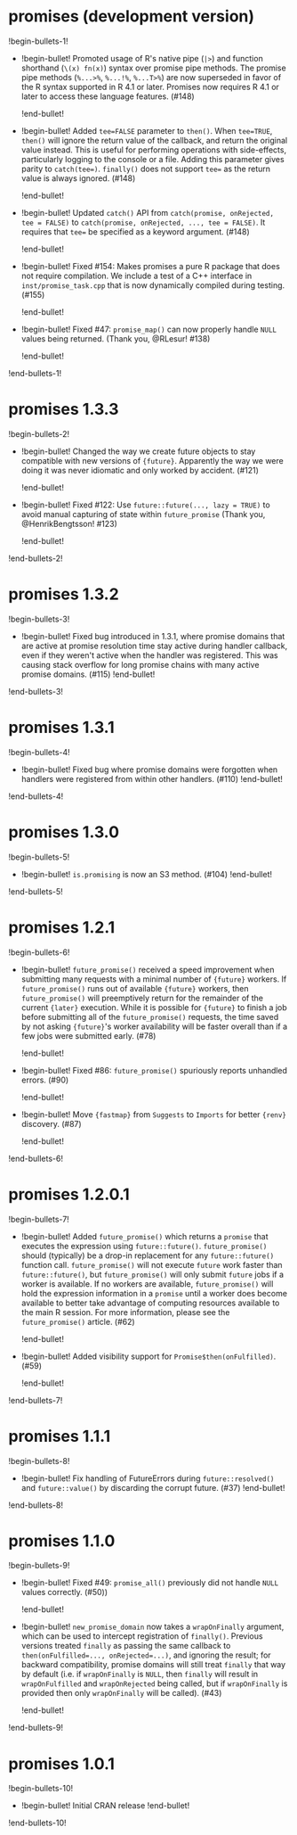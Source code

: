 # promises (development version)

!begin-bullets-1!

-   !begin-bullet!
    Promoted usage of R's native pipe (`|>`) and function shorthand
    (`\(x) fn(x)`) syntax over promise pipe methods. The promise pipe
    methods (`%...>%`, `%...!%`, `%...T>%`) are now superseded in favor
    of the R syntax supported in R 4.1 or later. Promises now requires R
    4.1 or later to access these language features. (#148)

    !end-bullet!
-   !begin-bullet!
    Added `tee=FALSE` parameter to `then()`. When `tee=TRUE`, `then()`
    will ignore the return value of the callback, and return the
    original value instead. This is useful for performing operations
    with side-effects, particularly logging to the console or a file.
    Adding this parameter gives parity to `catch(tee=)`. `finally()`
    does not support `tee=` as the return value is always ignored.
    (#148)

    !end-bullet!
-   !begin-bullet!
    Updated `catch()` API from `catch(promise, onRejected, tee = FALSE)`
    to `catch(promise, onRejected, ..., tee = FALSE)`. It requires that
    `tee=` be specified as a keyword argument. (#148)

    !end-bullet!
-   !begin-bullet!
    Fixed #154: Makes promises a pure R package that does not require
    compilation. We include a test of a C++ interface in
    `inst/promise_task.cpp` that is now dynamically compiled during
    testing. (#155)

    !end-bullet!
-   !begin-bullet!
    Fixed #47: `promise_map()` can now properly handle `NULL` values
    being returned. (Thank you, @RLesur! #138)

    !end-bullet!

!end-bullets-1!

# promises 1.3.3

!begin-bullets-2!

-   !begin-bullet!
    Changed the way we create future objects to stay compatible with new
    versions of `{future}`. Apparently the way we were doing it was
    never idiomatic and only worked by accident. (#121)

    !end-bullet!
-   !begin-bullet!
    Fixed #122: Use `future::future(..., lazy = TRUE)` to avoid manual
    capturing of state within `future_promise` (Thank you,
    @HenrikBengtsson! #123)

    !end-bullet!

!end-bullets-2!

# promises 1.3.2

!begin-bullets-3!

-   !begin-bullet!
    Fixed bug introduced in 1.3.1, where promise domains that are active
    at promise resolution time stay active during handler callback, even
    if they weren't active when the handler was registered. This was
    causing stack overflow for long promise chains with many active
    promise domains. (#115)
    !end-bullet!

!end-bullets-3!

# promises 1.3.1

!begin-bullets-4!

-   !begin-bullet!
    Fixed bug where promise domains were forgotten when handlers were
    registered from within other handlers. (#110)
    !end-bullet!

!end-bullets-4!

# promises 1.3.0

!begin-bullets-5!

-   !begin-bullet!
    `is.promising` is now an S3 method. (#104)
    !end-bullet!

!end-bullets-5!

# promises 1.2.1

!begin-bullets-6!

-   !begin-bullet!
    `future_promise()` received a speed improvement when submitting many
    requests with a minimal number of `{future}` workers. If
    `future_promise()` runs out of available `{future}` workers, then
    `future_promise()` will preemptively return for the remainder of the
    current `{later}` execution. While it is possible for `{future}` to
    finish a job before submitting all of the `future_promise()`
    requests, the time saved by not asking `{future}`'s worker
    availability will be faster overall than if a few jobs were
    submitted early. (#78)

    !end-bullet!
-   !begin-bullet!
    Fixed #86: `future_promise()` spuriously reports unhandled errors.
    (#90)

    !end-bullet!
-   !begin-bullet!
    Move `{fastmap}` from `Suggests` to `Imports` for better `{renv}`
    discovery. (#87)

    !end-bullet!

!end-bullets-6!

# promises 1.2.0.1

!begin-bullets-7!

-   !begin-bullet!
    Added `future_promise()` which returns a `promise` that executes the
    expression using `future::future()`. `future_promise()` should
    (typically) be a drop-in replacement for any `future::future()`
    function call. `future_promise()` will not execute `future` work
    faster than `future::future()`, but `future_promise()` will only
    submit `future` jobs if a worker is available. If no workers are
    available, `future_promise()` will hold the expression information
    in a `promise` until a worker does become available to better take
    advantage of computing resources available to the main R session.
    For more information, please see the `future_promise()` article.
    (#62)

    !end-bullet!
-   !begin-bullet!
    Added visibility support for `Promise$then(onFulfilled)`. (#59)

    !end-bullet!

!end-bullets-7!

# promises 1.1.1

!begin-bullets-8!

-   !begin-bullet!
    Fix handling of FutureErrors during `future::resolved()` and
    `future::value()` by discarding the corrupt future. (#37)
    !end-bullet!

!end-bullets-8!

# promises 1.1.0

!begin-bullets-9!

-   !begin-bullet!
    Fixed #49: `promise_all()` previously did not handle `NULL` values
    correctly. (#50))

    !end-bullet!
-   !begin-bullet!
    `new_promise_domain` now takes a `wrapOnFinally` argument, which can
    be used to intercept registration of `finally()`. Previous versions
    treated `finally` as passing the same callback to
    `then(onFulfilled=..., onRejected=...)`, and ignoring the result;
    for backward compatibility, promise domains will still treat
    `finally` that way by default (i.e. if `wrapOnFinally` is `NULL`,
    then `finally` will result in `wrapOnFulfilled` and `wrapOnRejected`
    being called, but if `wrapOnFinally` is provided then only
    `wrapOnFinally` will be called). (#43)

    !end-bullet!

!end-bullets-9!

# promises 1.0.1

!begin-bullets-10!

-   !begin-bullet!
    Initial CRAN release
    !end-bullet!

!end-bullets-10!
